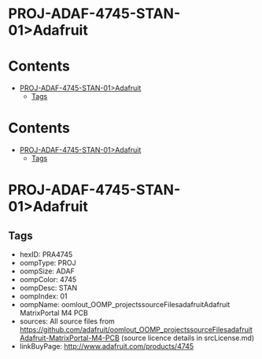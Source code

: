 
PROJ-ADAF-4745-STAN-01>Adafruit
===============================

Contents
========

* [PROJ-ADAF-4745-STAN-01>Adafruit](#proj-adaf-4745-stan-01adafruit)
	* [Tags](#tags)

Contents
========

* [PROJ-ADAF-4745-STAN-01>Adafruit](#proj-adaf-4745-stan-01adafruit)
	* [Tags](#tags)

# PROJ-ADAF-4745-STAN-01>Adafruit

## Tags

- hexID: PRA4745
- oompType: PROJ
- oompSize: ADAF
- oompColor: 4745
- oompDesc: STAN
- oompIndex: 01
- oompName: oomlout_OOMP_projectssourceFilesadafruitAdafruit MatrixPortal M4 PCB
- sources: All source files from https://github.com/adafruit/oomlout_OOMP_projectssourceFilesadafruitAdafruit-MatrixPortal-M4-PCB (source licence details in srcLicense.md)
- linkBuyPage: http://www.adafruit.com/products/4745
